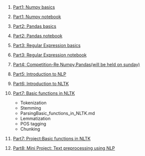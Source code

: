 1. [Part1: Numpy basics](Numpy_basics.md)
2. [Part1: Numpy notebook](Numpy_notebook.ipynb)
3. [Part2: Pandas basics](Pandas_notebook.md)
4. [Part2: Pandas notebook](Pandas_notebook.ipynb)
5. [Part3: Regular Expression basics](Regular_Expression_basics.md)
4. [Part3: Regular Expression notebook](Regular_Expression_notebook.ipynb)
6. [Part4: Competition-Re,Numpy,Pandas(will be held on sunday)](Competition.md)
7. [Part5: Introduction to NLP](Introduction_to_NLP.md)
8. [Part6: Introduction to NLTK](Introduction_to_NLTK.md)
9. [Part7: Basic functions in NLTK](Basic_functions_in_NLTK.md)
   * Tokenization
   * Stemming
   * ParsingBasic_functions_in_NLTK.md
   * Lemmatization
   * POS tagging
   * Chunking
  

10. [Part7: Project:Basic functions in NLTK](Basic_functions_in_NLTK.ipynb)
11. [Part8: Mini Project: Text preprocessing using NLP](Mini_Project.md)


